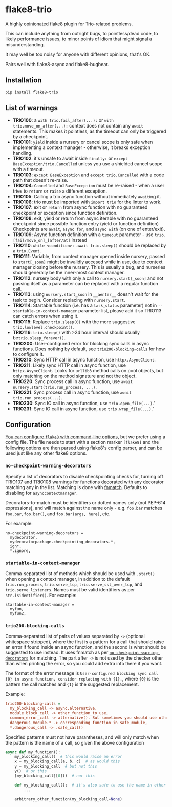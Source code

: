 # flake8-trio

A highly opinionated flake8 plugin for Trio-related problems.

This can include anything from outright bugs, to pointless/dead code,
to likely performance issues, to minor points of idiom that might signal
a misunderstanding.

It may well be too noisy for anyone with different opinions, that's OK.

Pairs well with flake8-async and flake8-bugbear.

## Installation

```console
pip install flake8-trio
```

## List of warnings

- **TRIO100**: a `with trio.fail_after(...):` or `with trio.move_on_after(...):`
  context does not contain any `await` statements.  This makes it pointless, as
  the timeout can only be triggered by a checkpoint.
- **TRIO101**: `yield` inside a nursery or cancel scope is only safe when implementing a context manager - otherwise, it breaks exception handling.
- **TRIO102**: it's unsafe to await inside `finally:` or `except BaseException/trio.Cancelled` unless you use a shielded
  cancel scope with a timeout.
- **TRIO103**: `except BaseException` and `except trio.Cancelled` with a code path that doesn't re-raise.
- **TRIO104**: `Cancelled` and `BaseException` must be re-raised - when a user tries to `return` or `raise` a different exception.
- **TRIO105**: Calling a trio async function without immediately `await`ing it.
- **TRIO106**: trio must be imported with `import trio` for the linter to work.
- **TRIO107**: exit or `return` from async function with no guaranteed checkpoint or exception since function definition.
- **TRIO108**: exit, yield or return from async iterable with no guaranteed checkpoint since possible function entry (yield or function definition)
  Checkpoints are `await`, `async for`, and `async with` (on one of enter/exit).
- **TRIO109**: Async function definition with a `timeout` parameter - use `trio.[fail/move_on]_[after/at]` instead
- **TRIO110**: `while <condition>: await trio.sleep()` should be replaced by a `trio.Event`.
- **TRIO111**: Variable, from context manager opened inside nursery, passed to `start[_soon]` might be invalidly accesed while in use, due to context manager closing before the nursery. This is usually a bug, and nurseries should generally be the inner-most context manager.
- **TRIO112**: nursery body with only a call to `nursery.start[_soon]` and not passing itself as a parameter can be replaced with a regular function call.
- **TRIO113**: using `nursery.start_soon` in `__aenter__` doesn't wait for the task to begin. Consider replacing with `nursery.start`.
- **TRIO114**: Startable function (i.e. has a `task_status` parameter) not in `--startable-in-context-manager` parameter list, please add it so TRIO113 can catch errors when using it.
- **TRIO115**: Replace `trio.sleep(0)` with the more suggestive `trio.lowlevel.checkpoint()`.
- **TRIO116**: `trio.sleep()` with >24 hour interval should usually be`trio.sleep_forever()`.
- **TRIO200**: User-configured error for blocking sync calls in async functions. Does nothing by default, see [`trio200-blocking-calls`](#trio200-blocking-calls) for how to configure it.
- **TRIO210**: Sync HTTP call in async function, use `httpx.AsyncClient`.
- **TRIO211**: Likely sync HTTP call in async function, use `httpx.AsyncClient`. Looks for `urllib3` method calls on pool objects, but only matching on the method signature and not the object.
- **TRIO220**: Sync process call in async function, use `await nursery.start(trio.run_process, ...)`.
- **TRIO221**: Sync process call in async function, use `await trio.run_process(...)`.
- **TRIO230**: Sync IO call in async function, use `trio.open_file(...)`."
- **TRIO231**: Sync IO call in async function, use `trio.wrap_file(...)`."

## Configuration
[You can configure `flake8` with command-line options](https://flake8.pycqa.org/en/latest/user/configuration.html),
but we prefer using a config file. The file needs to start with a section marker `[flake8]` and the following options are then parsed using flake8's config parser, and can be used just like any other flake8 options.

### `no-checkpoint-warning-decorators`
Specify a list of decorators to disable checkpointing checks for, turning off TRIO107 and TRIO108 warnings for functions decorated with any decorator matching any in the list. Matching is done with [fnmatch](https://docs.python.org/3/library/fnmatch.html). Defaults to disabling for `asynccontextmanager`.

Decorators-to-match must be identifiers or dotted names only (not PEP-614 expressions), and will match against the name only - e.g. `foo.bar` matches `foo.bar`, `foo.bar()`, and `foo.bar(args, here)`, etc.

For example:
```
no-checkpoint-warning-decorators =
  mydecorator,
  mydecoratorpackage.checkpointing_decorators.*,
  ign*,
  *.ignore,
```


### `startable-in-context-manager`
Comma-separated list of methods which should be used with `.start()` when opening a context manager,
in addition to the default `trio.run_process`, `trio.serve_tcp`, `trio.serve_ssl_over_tcp`, and
`trio.serve_listeners`.  Names must be valid identifiers as per `str.isidentifier()`. For example:
```
startable-in-context-manager =
  myfun,
  myfun2,
```

### `trio200-blocking-calls`
Comma-separated list of pairs of values separated by `->` (optional whitespace stripped), where the first is a pattern for a call that should raise an error if found inside an async function, and the second is what should be suggested to use instead. It uses fnmatch as per [`no-checkpoint-warning-decorators`](#no-checkpoint-warning-decorators) for matching. The part after `->` is not used by the checker other than when printing the error, so you could add extra info there if you want.

The format of the error message is `User-configured blocking sync call {0} in async function, consider replacing with {1}.`, where `{0}` is the pattern the call matches and `{1}` is the suggested replacement.

Example:
```ini
trio200-blocking-calls =
  my_blocking_call -> async.alternative,
  module.block_call -> other_function_to_use,
  common_error_call -> alternative(). But sometimes you should use other_function(). Ask joe if you're unsure which one,
  dangerous_module.* -> corresponding function in safe_module,
  *.dangerous_call -> .safe_call()
```
Specified patterns must not have parantheses, and will only match when the pattern is the name of a call, so given the above configuration
```python
async def my_function():
    my_blocking_call()  # this would raise an error
    x = my_blocking_call(a, b, c)  # as would this
    y = my_blocking_call  # but not this
    y()  # or this
    [my_blocking_call][0]()  # nor this

    def my_blocking_call():  # it's also safe to use the name in other contexts
        ...

    arbitrary_other_function(my_blocking_call=None)
```
